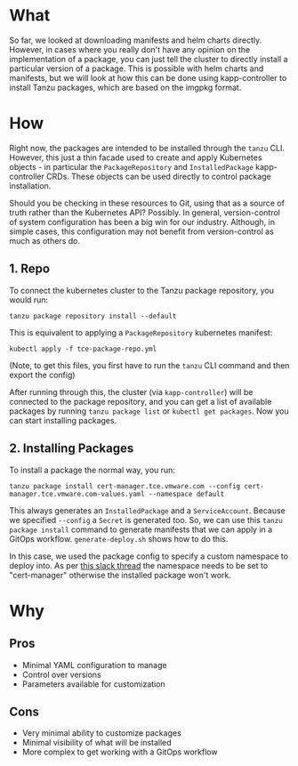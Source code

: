 
# What

So far, we looked at downloading manifests and helm charts directly. However, in cases where you really don't have any opinion on the implementation of a package, you can just tell the cluster to directly install a particular version of a package. This is possible with helm charts and manifests, but we will look at how this can be done using kapp-controller to install Tanzu packages, which are based on the imgpkg format.

# How

Right now, the packages are intended to be installed through the `tanzu` CLI. However, this just a thin facade used to create and apply Kubernetes objects - in particular the `PackageRepository` and `InstalledPackage` kapp-controller CRDs. These objects can be used directly to control package installation. 

Should you be checking in these resources to Git, using that as a source of truth rather than the Kubernetes API? Possibly. In general, version-control of system configuration has been a big win for our industry. Although, in simple cases, this configuration may not benefit from version-control as much as others do.

## 1. Repo

To connect the kubernetes cluster to the Tanzu package repository, you would run:

`tanzu package repository install --default`

This is equivalent to applying a `PackageRepository` kubernetes manifest:

`kubectl apply -f tce-package-repo.yml`

(Note, to get this files, you first have to run the `tanzu` CLI command and then export the config)

After running through this, the cluster (via `kapp-controller`) will be connected to the package repository, and you can get a list of available packages by running `tanzu package list` or `kubectl get packages`. Now you can start installing packages.

## 2. Installing Packages

To install a package the normal way, you run: 

`tanzu package install cert-manager.tce.vmware.com --config cert-manager.tce.vmware.com-values.yaml --namespace default`

This always generates an `InstalledPackage` and a `ServiceAccount`. Because we specified `--config` a `Secret` is generated too. So, we can use this `tanzu package install` command to generate manifests that we can apply in a GitOps workflow. `generate-deploy.sh` shows how to do this. 

In this case, we used the package config to specify a custom namespace to deploy into. As per [this slack thread](https://vmware.slack.com/archives/C01BJMUJK19/p1621605114154400) the namespace needs to be set to "cert-manager" otherwise the installed package won't work.

# Why

## Pros

- Minimal YAML configuration to manage
- Control over versions
- Parameters available for customization

## Cons

- Very minimal ability to customize packages
- Minimal visibility of what will be installed 
- More complex to get working with a GitOps workflow

